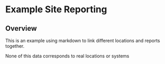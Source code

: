 # Example Site Reporting

## Overview
This is an example using markdown to link different locations and reports together.

None of this data corresponds to real locations or systems
